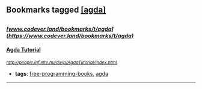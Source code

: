 ## Bookmarks tagged [[agda]](https://www.codever.land/search?q=[agda])

_<sup><sup>[www.codever.land/bookmarks/t/agda](https://www.codever.land/bookmarks/t/agda)</sup></sup>_
---
#### [Agda Tutorial](http://people.inf.elte.hu/divip/AgdaTutorial/Index.html)
_<sup>http://people.inf.elte.hu/divip/AgdaTutorial/Index.html</sup>_

* **tags**: [free-programming-books](../tagged/free-programming-books.md), [agda](../tagged/agda.md)
---
